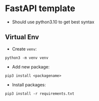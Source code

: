 # FastAPI template

- Should use python3.10 to get best syntax

## Virtual Env



- Create `venv`:
```
python3 -m venv venv
```

- Add new package:

```
pip3 install <packagename>
```

- Install packages:

```
pip3 install -r requirements.txt
```
